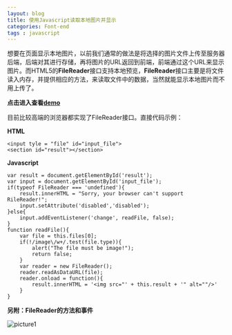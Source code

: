 ```yaml
---
layout: blog
title: 使用Javascript读取本地图片并显示
categories: Font-end
tags : javascript
---
```

想要在页面显示本地图片，以前我们通常的做法是将选择的图片文件上传至服务器后端，后端对其进行存储，再将图片的URL返回到前端，前端通过这个URL来显示图片。而HTML5的**FileReader**接口支持本地预览，**FileReader**接口主要是将文件读入内存，并提供相应的方法，来读取文件中的数据，当然就能显示本地图片而不用上传了。

**点击进入查看[demo]({{site.demourl}}/file_reader.html)**

目前比较高端的浏览器都实现了FileReader接口。直接代码示例：

**HTML**

	<input tyle = "file" id="input_file">
	<section id="result"></section>

**Javascript**

	var result = document.getElementById('result');
	var input = document.getElementById('input_file');
	if(typeof FileReader === 'undefined'){
		result.innerHTML = "Sorry, your browser can't support RileReader!";
		input.setAttribute('disabled','disabled');
	}else{
		input.addEventListener('change', readFile, false);
	}
	function readFile(){
		var file = this.files[0];
		if(!/image\/w+/.test(file.type)){
			alert("The file must be image!");
			return false;
		}
		var reader = new FileReader();
		reader.readAsDataURL(file);
		reader.onload = function(){
			result.innerHTML = '<img src="' + this.result + '" alt=""/>'
		}
	}

**另附：FileReader的方法和事件**

![picture1]({{site.blogimgurl}}/2014-11-23-01.png "filereader")



